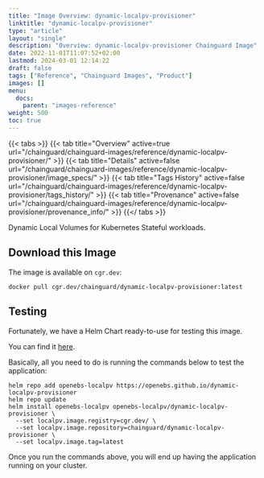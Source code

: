 ```yaml
---
title: "Image Overview: dynamic-localpv-provisioner"
linktitle: "dynamic-localpv-provisioner"
type: "article"
layout: "single"
description: "Overview: dynamic-localpv-provisioner Chainguard Image"
date: 2022-11-01T11:07:52+02:00
lastmod: 2024-03-01 12:14:22
draft: false
tags: ["Reference", "Chainguard Images", "Product"]
images: []
menu: 
  docs: 
    parent: "images-reference"
weight: 500
toc: true
---
```


{{< tabs >}}
{{< tab title="Overview" active=true url="/chainguard/chainguard-images/reference/dynamic-localpv-provisioner/" >}}
{{< tab title="Details" active=false url="/chainguard/chainguard-images/reference/dynamic-localpv-provisioner/image_specs/" >}}
{{< tab title="Tags History" active=false url="/chainguard/chainguard-images/reference/dynamic-localpv-provisioner/tags_history/" >}}
{{< tab title="Provenance" active=false url="/chainguard/chainguard-images/reference/dynamic-localpv-provisioner/provenance_info/" >}}
{{</ tabs >}}



<!--overview:start-->
Dynamic Local Volumes for Kubernetes Stateful workloads.
<!--overview:end-->

<!--getting:start-->
## Download this Image
The image is available on `cgr.dev`:

```
docker pull cgr.dev/chainguard/dynamic-localpv-provisioner:latest
```
<!--getting:end-->

<!--body:start-->
## Testing

Fortunately, we have a Helm Chart ready-to-use for testing this image.

You can find it [here](https://github.com/openebs/dynamic-localpv-provisioner/blob/develop/deploy/helm/charts/README.md).

Basically, all you need to do is running the commands below to test the application:

```shell
helm repo add openebs-localpv https://openebs.github.io/dynamic-localpv-provisioner
helm repo update
helm install openebs-localpv openebs-localpv/dynamic-localpv-provisioner \
  --set localpv.image.registry=cgr.dev/ \
  --set localpv.image.repository=chainguard/dynamic-localpv-provisioner \
  --set localpv.image.tag=latest
```

Once you run the commands above, you will end up having the application running on your cluster.
<!--body:end-->

